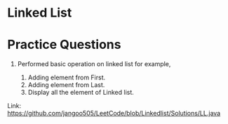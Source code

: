 # Linked List



# Practice Questions
1. Performed basic operation on linked list for example, 


      1. Adding element from First.
      2. Adding element from Last.
      3. Display all the element of Linked list.

Link: https://github.com/jangoo505/LeetCode/blob/Linkedlist/Solutions/LL.java
